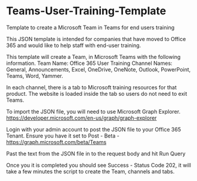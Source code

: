 # Teams-User-Training-Template
Template to create a Microsoft Team in Teams for end users training

This JSON template is intended for companies that have moved to Office 365 and would like to help staff with end-user training.

This template will create a Team, in Microsoft Teams with the following information.
Team Name:		Office 365 User Training
Channel Names:	General, Announcements, Excel, OneDrive, OneNote, Outlook, PowerPoint, Teams, Word, Yammer.

In each channel, there is a tab to Microsoft training resources for that product. The website is loaded inside the tab so users do not need to exit Teams.

To import the JSON file, you will need to use Microsoft Graph Explorer.
https://developer.microsoft.com/en-us/graph/graph-explorer

Login with your admin account to post the JSON file to your Office 365 Tenant. Ensure you have it set to Post - Beta - https://graph.microsoft.com/beta/Teams

Past the text from the JSON file in to the request body and hit Run Query

Once you it is completed you should see Success - Status Code 202, it will take a few minutes the script to create the Team, channels and tabs.

